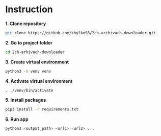 # Instruction

**1. Clone repository**

```bash
git clone https://github.com/khylko98/2ch-archivach-downloader.git
```

**2. Go to project folder**

```bash
cd 2ch-arhivach-downloader
```

**3. Create virtual environment**

```bash
python3 -m venv venv
```

**4. Activate virtual environment**
```bash
. ./venv/bin/activate
```

**5. Install packages**

```bash
pip3 install -r requirements.txt
```

**6. Run app**

```bash
python3 <output_path> <url1> <url2> ...
```
